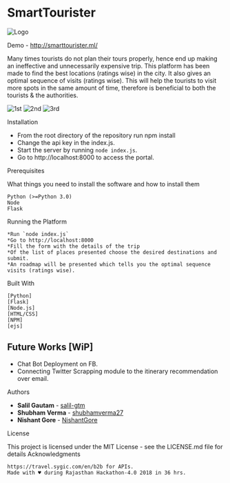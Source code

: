 # SmartTourister
![Logo](https://raw.githubusercontent.com/salil-gtm/SmartTourister/master/logo.png)

Demo - http://smarttourister.ml/

Many times tourists do not plan their tours properly, hence end up making an ineffective and unnecessarily expensive trip.
This platform has been made to find the best locations (ratings wise) in the city.
It also gives an optimal sequence of visits (ratings wise). This will help the tourists to visit more spots in the same amount of
time, therefore is beneficial to both the tourists & the authorities.

![1st](https://raw.githubusercontent.com/salil-gtm/SmartTourister/master/first.png)
![2nd](https://raw.githubusercontent.com/salil-gtm/SmartTourister/master/second1.png)
![3rd](https://raw.githubusercontent.com/salil-gtm/SmartTourister/master/second.png)

Installation

  * From the root directory of the repository run npm install
  * Change the api key in the index.js.
  * Start the server by running `node index.js`.
  * Go to http://localhost:8000 to access the portal.

Prerequisites

What things you need to install the software and how to install them

    Python (>=Python 3.0)
    Node
    Flask

Running the Platform

    *Run `node index.js`
    *Go to http://localhost:8000 
    *Fill the form with the details of the trip
    *Of the list of places presented choose the desired destinations and submit.
    *An roadmap will be presented which tells you the optimal sequence visits (ratings wise).


Built With

    [Python]
    [Flask]
    [Node.js]
    [HTML/CSS]
    [NPM]
    [ejs]

## Future Works [WiP]
* Chat Bot Deployment on FB.
* Connecting Twitter Scrapping module to the itinerary recommendation over email.

Authors

* **Salil Gautam** - [salil-gtm](https://github.com/salil-gtm)
* **Shubham Verma** - [shubhamverma27](https://github.com/shubhamverma27)
* **Nishant Gore** - [NishantGore](https://github.com/nishantgore)

License

This project is licensed under the MIT License - see the LICENSE.md file for details
Acknowledgments

    https://travel.sygic.com/en/b2b for APIs.
    Made with ♥ during Rajasthan Hackathon-4.0 2018 in 36 hrs.
